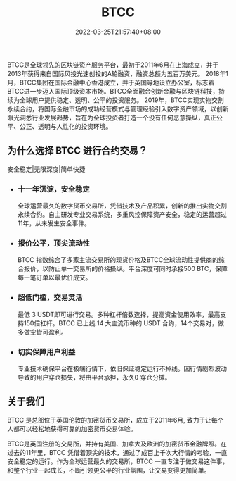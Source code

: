 ﻿---
weight: 
title: "BTCC"
description: "BTCC创立于2011年，是目前全球运营历史悠久的比特币国际站。如今，BTCC引领着比特币生态圈的各个方面， 提供数字资产国际站、矿池、钱包等服务。"
date: 2022-03-25T21:57:40+08:00
lastmod: 2022-03-25T16:45:40+08:00
draft: false
authors: ["MineW"]
featuredImage: "btcc.webp"
link: "https://www.btcc.com/zh-CN"
tags: ["交易所","BTCC"]
categories: ["navigation"]
navigation: ["交易所"]
lightgallery: true
toc: true
pinned: false
recommend: false
recommend1: false
---
BTCC是全球领先的区块链资产服务平台，最初于2011年6月在上海成立，并于2013年获得来自国际风投光速创投的A轮融资，融资总额为五百万美元。
2018年1月，BTCC集团在国际金融中心香港成立，并于英国等地设立办公室，标志着BTCC进一步迈入国际顶级资本市场。BTCC全面融合创新金融与区块链科技，持续为全球用户提供稳定、透明、公平的投资服务。
2019年，BTCC实现实物交割永续合约，将国际金融市场的成功经营模式与管理经验引入数字资产领域，以创新眼光洞悉行业发展趋势，旨在为全球投资者打造一个没有任何恶意操纵，真正公平、公正、透明与人性化的投资环境。

## 为什么选择 BTCC 进行合约交易？

安全稳定|无限深度|简单快捷

- ### 十一年沉淀，安全稳定

  全球运营最久的数字货币交易所，凭借技术及产品积累，创新的推出实物交割永续合约。自主研发专业交易系统，多重风控保障资产安全，稳定的运营超过11年，从未发生安全事件。

- ### 报价公平，顶尖流动性

  BTCC 指数综合了多家主流交易所的现货价格及BTCC全球流动性提供商的综合报价，以防止单一交易所的价格操纵。平台深度可同时承接500 BTC，保障每一笔订单以最优价成交。

- ### 超低门槛，交易灵活

  最低 3 USDT即可进行交易。多种杠杆倍数选择，提高资金使用效率，最高支持150倍杠杆。BTCC 已上线 14 大主流币种的 USDT 合约，14个交易对，做多做空皆可盈利。

- ### 切实保障用户利益

  专业技术确保平台在极端行情下，依旧保证稳定运行不掉线。因行情剧烈波动导致的用户穿仓损失，将由平台承担，永久0 穿仓分摊。

## 关于我们

BTCC 是总部位于英国伦敦的加密货币交易所，成立于2011年6月, 致力于让每个人都可以轻松地获得可靠的加密货币交易体验。

BTCC是英国注册的交易所，并持有美国、加拿大及欧洲的加密货币金融牌照。在过去的11年里，BTCC 凭借着顶尖的技术，通过了成百上千次大行情的考验，一直安全稳定的运行。作为全球运营最久的交易所，BTCC 一直专注于做交易这件事，和整个行业一起成长，不断引领更公平的行业氛围，让交易变得更加简单。